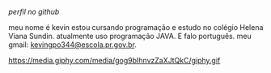 *perfil no github*

meu nome é kevin
estou cursando programação e estudo no colégio Helena Viana Sundin.
atualmente uso programação JAVA.
E falo português.
meu gmail: kevingpo344@escola.pr.gov.br.

https://media.giphy.com/media/gog9bIhnvzZaXJtQkC/giphy.gif
